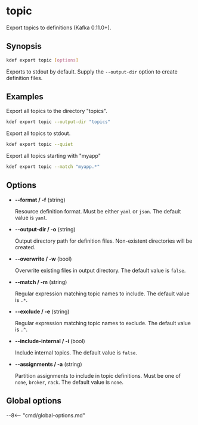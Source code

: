 # topic

Export topics to definitions (Kafka 0.11.0+).

## Synopsis

```sh
kdef export topic [options]
```

Exports to stdout by default. Supply the `--output-dir` option to create definition files.

## Examples

Export all topics to the directory "topics".
```sh
kdef export topic --output-dir "topics"
```

Export all topics to stdout.
```sh
kdef export topic --quiet
```

Export all topics starting with "myapp"
```sh
kdef export topic --match "myapp.*"
```

## Options

- **--format / -f** (string)

    Resource definition format. Must be either `yaml` or `json`.
    The default value is `yaml`.

- **--output-dir / -o** (string)

    Output directory path for definition files.
    Non-existent directories will be created.

- **--overwrite / -w** (bool)

    Overwrite existing files in output directory.
    The default value is `false`.

- **--match / -m** (string)

    Regular expression matching topic names to include.
    The default value is `.*`.

- **--exclude / -e** (string)

    Regular expression matching topic names to exclude.
    The default value is `.^`.

- **--include-internal / -i** (bool)

    Include internal topics.
    The default value is `false`.

- **--assignments / -a** (string)

    Partition assignments to include in topic definitions.
    Must be one of `none`, `broker`, `rack`.
    The default value is `none`.

## Global options

--8<-- "cmd/global-options.md"
